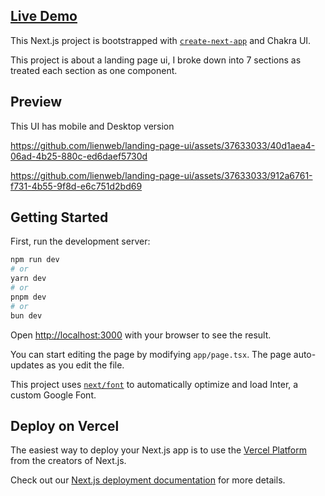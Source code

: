 ## [Live Demo](https://landing-page-ui-kohl.vercel.app/)

This Next.js project is bootstrapped with [`create-next-app`](https://github.com/vercel/next.js/tree/canary/packages/create-next-app) and Chakra UI.

This project is about a landing page ui, I broke down into 7 sections as treated each section as one component.


<!-- ## Folder Structure
```
.
├── api                  
├── app            # Main app and Pages
├── components     # 
├── constants      # Dummy Data 
├── public         
├── package.json            
└── README.md
``` -->

## Preview

This UI has mobile and Desktop version

https://github.com/lienweb/landing-page-ui/assets/37633033/40d1aea4-06ad-4b25-880c-ed6daef5730d

https://github.com/lienweb/landing-page-ui/assets/37633033/912a6761-f731-4b55-9f8d-e6c751d2bd69


## Getting Started

First, run the development server:

```bash
npm run dev
# or
yarn dev
# or
pnpm dev
# or
bun dev
```

Open [http://localhost:3000](http://localhost:3000) with your browser to see the result.

You can start editing the page by modifying `app/page.tsx`. The page auto-updates as you edit the file.

This project uses [`next/font`](https://nextjs.org/docs/basic-features/font-optimization) to automatically optimize and load Inter, a custom Google Font.


## Deploy on Vercel

The easiest way to deploy your Next.js app is to use the [Vercel Platform](https://vercel.com/new?utm_medium=default-template&filter=next.js&utm_source=create-next-app&utm_campaign=create-next-app-readme) from the creators of Next.js.

Check out our [Next.js deployment documentation](https://nextjs.org/docs/deployment) for more details.
